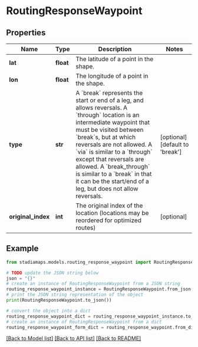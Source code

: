 # RoutingResponseWaypoint


## Properties

Name | Type | Description | Notes
------------ | ------------- | ------------- | -------------
**lat** | **float** | The latitude of a point in the shape. | 
**lon** | **float** | The longitude of a point in the shape. | 
**type** | **str** | A &#x60;break&#x60; represents the start or end of a leg, and allows reversals. A &#x60;through&#x60; location is an intermediate waypoint that must be visited between &#x60;break&#x60;s, but at which reversals are not allowed. A &#x60;via&#x60; is similar to a &#x60;through&#x60; except that reversals are allowed. A &#x60;break_through&#x60; is similar to a &#x60;break&#x60; in that it can be the start/end of a leg, but does not allow reversals. | [optional] [default to 'break']
**original_index** | **int** | The original index of the location (locations may be reordered for optimized routes) | [optional] 

## Example

```python
from stadiamaps.models.routing_response_waypoint import RoutingResponseWaypoint

# TODO update the JSON string below
json = "{}"
# create an instance of RoutingResponseWaypoint from a JSON string
routing_response_waypoint_instance = RoutingResponseWaypoint.from_json(json)
# print the JSON string representation of the object
print(RoutingResponseWaypoint.to_json())

# convert the object into a dict
routing_response_waypoint_dict = routing_response_waypoint_instance.to_dict()
# create an instance of RoutingResponseWaypoint from a dict
routing_response_waypoint_form_dict = routing_response_waypoint.from_dict(routing_response_waypoint_dict)
```
[[Back to Model list]](../README.md#documentation-for-models) [[Back to API list]](../README.md#documentation-for-api-endpoints) [[Back to README]](../README.md)


